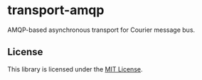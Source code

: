 # transport-amqp

AMQP-based asynchronous transport for Courier message bus.

## License

This library is licensed under the [MIT License](LICENSE).

